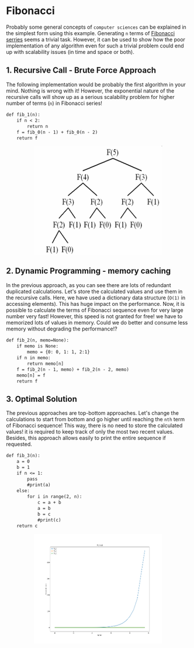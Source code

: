 # Fibonacci

Probably some general concepts of `computer sciences` can be explained in the simplest form using this example.
Generating `n` terms of [Fibonacci serries](https://en.wikipedia.org/wiki/Fibonacci_number) seems a trivial task. 
However, it can be used to show how the poor implementation of any algorithm even for such a trivial problem could 
end up with scalability issues (in time and space or both).

## 1. Recursive Call - Brute Force Approach
The following implementation would be probably the first algorithm in your mind. 
Nothing is wrong with it! However, the exponential nature of the recursive calls will show up as a serious scalability 
problem for higher number of terms (`n`) in Fibonacci series! 

```
def fib_1(n):
    if n < 2:
        return n
    f = fib_0(n - 1) + fib_0(n - 2)
    return f
```
<p align="center">
    <img src="./fib_rec.png" width="350" height="300" align="center">
</p>

## 2. Dynamic Programming - memory caching
In the previous approach, as you can see there are lots of redundant duplicated calculations. Let's store the calculated
values and use them in the recursive calls. Here, we have used a dictionary data structure (`O(1)` in accessing elements).
This has huge impact on the performance. Now, it is possible to calculate the terms of Fibonacci sequence even for very 
large number very fast! However, this speed is not granted for free! we have to memorized lots of values in memory.
Could we do better and consume less memory without degrading the performance!?

```
def fib_2(n, memo=None):
    if memo is None:
        memo = {0: 0, 1: 1, 2:1}
    if n in memo:
        return memo[n]
    f = fib_2(n - 1, memo) + fib_2(n - 2, memo)
    memo[n] = f
    return f
```

## 3. Optimal Solution
The previous approaches are top-bottom approaches. Let's change the calculations to start from bottom and go higher until 
reaching the `nth` term of Fibonacci sequence! This way, there is no need to store the calculated values! it is required to
keep track of only the most two recent values. Besides, this approach allows easily to print the entire sequence if requested.

```
def fib_3(n):
    a = 0
    b = 1
    if n <= 1:
        pass
        #print(a)
    else:
        for i in range(2, n):
            c = a + b
            a = b
            b = c
            #print(c)
    return c
```

<p align="center">
    <img src="./time.png" width="350" height="300" align="center">
</p>
